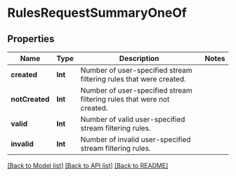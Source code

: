 # RulesRequestSummaryOneOf

## Properties
Name | Type | Description | Notes
------------ | ------------- | ------------- | -------------
**created** | **Int** | Number of user-specified stream filtering rules that were created. | 
**notCreated** | **Int** | Number of user-specified stream filtering rules that were not created. | 
**valid** | **Int** | Number of valid user-specified stream filtering rules. | 
**invalid** | **Int** | Number of invalid user-specified stream filtering rules. | 

[[Back to Model list]](../README.md#documentation-for-models) [[Back to API list]](../README.md#documentation-for-api-endpoints) [[Back to README]](../README.md)


